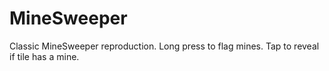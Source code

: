 # MineSweeper

Classic MineSweeper reproduction. Long press to flag mines. Tap to reveal if tile has a mine.
